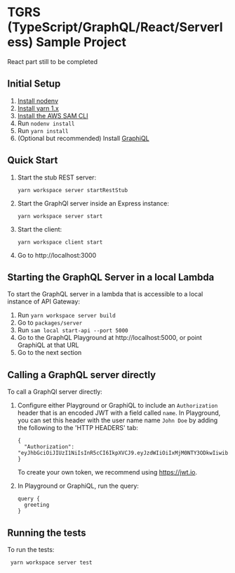 # TGRS (TypeScript/GraphQL/React/Serverless) Sample Project

React part still to be completed

## Initial Setup

1.  [Install nodenv](https://github.com/nodenv/nodenv#installation)
2.  [Install yarn 1.x](https://classic.yarnpkg.com/en/docs/install)
3.  [Install the AWS SAM CLI](https://docs.aws.amazon.com/serverless-application-model/latest/developerguide/serverless-sam-cli-install.html)
4.  Run `nodenv install`
5.  Run `yarn install`
6.  (Optional but recommended) Install [GraphiQL](https://www.electronjs.org/apps/graphiql)

## Quick Start

1.  Start the stub REST server:

        yarn workspace server startRestStub

2.  Start the GraphQl server inside an Express instance:

        yarn workspace server start

3.  Start the client:

        yarn workspace client start

4.  Go to http://localhost:3000

## Starting the GraphQL Server in a local Lambda

To start the GraphQL server in a lambda that is accessible to a local instance of API
Gateway:

1. Run `yarn workspace server build`
2. Go to `packages/server`
3. Run `sam local start-api --port 5000`
4. Go to the GraphQL Playground at http://localhost:5000, or point
   GraphiQL at that URL
5. Go to the next section

## Calling a GraphQL server directly

To call a GraphQl server directly:

1.  Configure either Playground or GraphiQL to include an `Authorization`
    header that is an encoded JWT with a field called `name`. In Playground,
    you can set this header with the user name name `John Doe` by adding the
    following to the 'HTTP HEADERS' tab:

    ```
    {
      "Authorization": "eyJhbGciOiJIUzI1NiIsInR5cCI6IkpXVCJ9.eyJzdWIiOiIxMjM0NTY3ODkwIiwibmFtZSI6IkpvaG4gRG9lIiwiaWF0IjoxNTE2MjM5MDIyfQ.SflKxwRJSMeKKF2QT4fwpMeJf36POk6yJV_adQssw5c"
    }
    ```

    To create your own token, we recommend using https://jwt.io.

2.  In Playground or GraphiQL, run the query:

        query {
          greeting
        }

## Running the tests

To run the tests:

     yarn workspace server test

